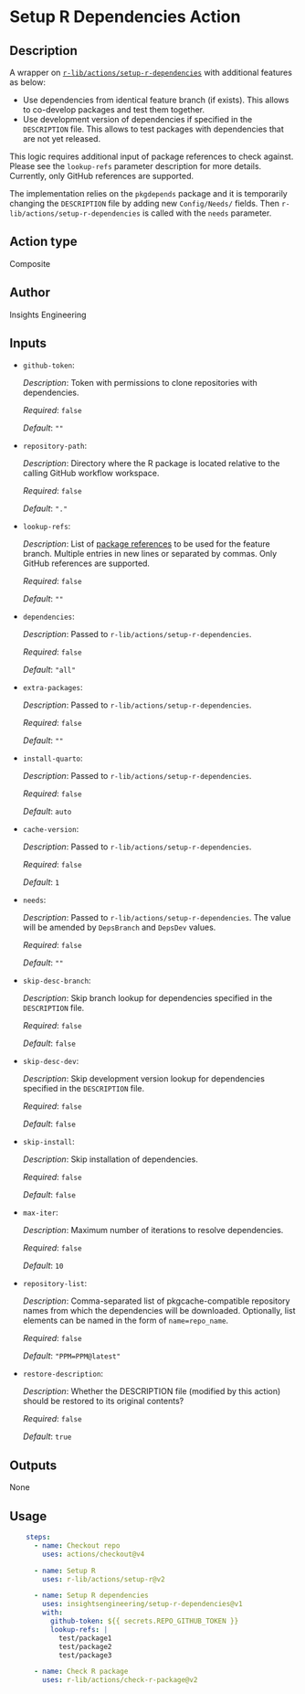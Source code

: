# Setup R Dependencies Action

## Description

A wrapper on [`r-lib/actions/setup-r-dependencies`](https://github.com/r-lib/actions/tree/v2-branch/setup-r-dependencies) with additional features as below:

- Use dependencies from identical feature branch (if exists). This allows to co-develop packages and test them together.
- Use development version of dependencies if specified in the `DESCRIPTION` file. This allows to test packages with dependencies that are not yet released.

This logic requires additional input of package references to check against. Please see the `lookup-refs` parameter description for more details. Currently, only GitHub references are supported.

The implementation relies on the `pkgdepends` package and it is temporarily changing the `DESCRIPTION` file by adding new `Config/Needs/` fields. Then `r-lib/actions/setup-r-dependencies` is called with the `needs` parameter.

## Action type
Composite

## Author
Insights Engineering

## Inputs
* `github-token`:

  _Description_: Token with permissions to clone repositories with dependencies.

  _Required_: `false`

  _Default_: `""`

* `repository-path`:

  _Description_: Directory where the R package is located relative to the calling GitHub workflow workspace.

  _Required_: `false`

  _Default_: `"."`

* `lookup-refs`:

    _Description_: List of [package references](https://r-lib.github.io/pkgdepends/reference/pkg_refs.html) to be used for the feature branch. Multiple entries in new lines or separated by commas. Only GitHub references are supported.

    _Required_: `false`

    _Default_: `""`

* `dependencies`:

    _Description_: Passed to `r-lib/actions/setup-r-dependencies`.

    _Required_: `false`

    _Default_: `"all"`

* `extra-packages`:

    _Description_: Passed to `r-lib/actions/setup-r-dependencies`.

    _Required_: `false`

    _Default_: `""`

* `install-quarto`:

    _Description_: Passed to `r-lib/actions/setup-r-dependencies`.

    _Required_: `false`

    _Default_: `auto`

* `cache-version`:

    _Description_: Passed to `r-lib/actions/setup-r-dependencies`.

    _Required_: `false`

    _Default_: `1`

* `needs`:

    _Description_: Passed to `r-lib/actions/setup-r-dependencies`. The value will be amended by `DepsBranch` and `DepsDev` values.

    _Required_: `false`

    _Default_: `""`

* `skip-desc-branch`:

    _Description_: Skip branch lookup for dependencies specified in the `DESCRIPTION` file.

    _Required_: `false`

    _Default_: `false`

* `skip-desc-dev`:

    _Description_: Skip development version lookup for dependencies specified in the `DESCRIPTION` file.

    _Required_: `false`

    _Default_: `false`

* `skip-install`:

    _Description_: Skip installation of dependencies.

    _Required_: `false`

    _Default_: `false`

* `max-iter`:

    _Description_: Maximum number of iterations to resolve dependencies.

    _Required_: `false`

    _Default_: `10`

* `repository-list`:

    _Description_: Comma-separated list of pkgcache-compatible repository names from which the dependencies will be downloaded. Optionally, list elements can be named in the form of `name=repo_name`.

    _Required_: `false`

    _Default_: `"PPM=PPM@latest"`

* `restore-description`:

    _Description_: Whether the DESCRIPTION file (modified by this action) should be restored to its original contents?

    _Required_: `false`

    _Default_: `true`


## Outputs

None

## Usage

```yaml
    steps:
      - name: Checkout repo
        uses: actions/checkout@v4

      - name: Setup R
        uses: r-lib/actions/setup-r@v2

      - name: Setup R dependencies
        uses: insightsengineering/setup-r-dependencies@v1
        with:
          github-token: ${{ secrets.REPO_GITHUB_TOKEN }}
          lookup-refs: |
            test/package1
            test/package2
            test/package3

      - name: Check R package
        uses: r-lib/actions/check-r-package@v2
```
